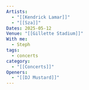 ```yaml
---
Artists:
  - "[[Kendrick Lamar]]"
  - "[[Sza]]"
Dates: 2025-05-12
Venue: "[[Gillette Stadium]]"
With me:
  - Steph
tags:
  - concerts
category:
  - "[[Concerts]]"
Openers:
  - "[[DJ Mustard]]"
---
```

